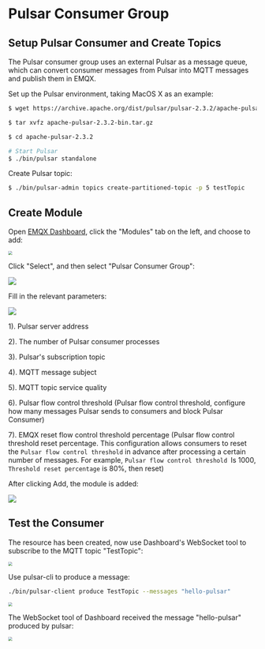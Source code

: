 # Pulsar Consumer Group

## Setup Pulsar Consumer and Create Topics

The Pulsar consumer group uses an external Pulsar as a message queue, which can convert consumer messages from Pulsar into MQTT messages and publish them in EMQX.

Set up the Pulsar environment, taking MacOS X as an example:

```bash
$ wget https://archive.apache.org/dist/pulsar/pulsar-2.3.2/apache-pulsar-2.3.2-bin.tar.gz

$ tar xvfz apache-pulsar-2.3.2-bin.tar.gz

$ cd apache-pulsar-2.3.2

# Start Pulsar
$ ./bin/pulsar standalone
```

Create Pulsar topic:
```bash
$ ./bin/pulsar-admin topics create-partitioned-topic -p 5 testTopic
```

## Create Module

Open [EMQX Dashboard](http://127.0.0.1:18083/#/modules), click the "Modules" tab on the left, and choose to add:

<img src="./assets/modules.png" style="zoom:50%;" />

Click "Select", and then select "Pulsar Consumer Group":

![](./assets/pulsar_consumer2.png)

Fill in the relevant parameters:

![](./assets/pulsar_consumer3.png)

1). Pulsar server address

2). The number of Pulsar consumer processes

3). Pulsar's subscription topic

4). MQTT message subject

5). MQTT topic service quality

6). Pulsar flow control threshold (Pulsar flow control threshold, configure how many messages Pulsar sends to consumers and block Pulsar Consumer)

7). EMQX reset flow control threshold percentage (Pulsar flow control threshold reset percentage. This configuration allows consumers to reset the `Pulsar flow control threshold` in advance after processing a certain number of messages. For example, `Pulsar flow control threshold `Is 1000, `Threshold reset percentage` is 80%, then reset)


After clicking Add, the module is added:

![](./assets/pulsar_consumer4.png)

## Test the Consumer

The resource has been created, now use Dashboard's WebSocket tool to subscribe to the MQTT topic "TestTopic":

<img src="./assets/pulsar_consumer5.png" style="zoom:50%;" />

Use pulsar-cli to produce a message:

```bash
./bin/pulsar-client produce TestTopic --messages "hello-pulsar"
```

<img src="./assets/pulsar_consumer6.png" style="zoom:50%;" />

The WebSocket tool of Dashboard received the message "hello-pulsar" produced by pulsar:

<img src="./assets/pulsar_consumer7.png" style="zoom:50%;" />